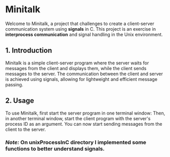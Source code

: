 # Minitalk
Welcome to Minitalk, a project that challenges to create a client-server communication system using **signals** in C. This project is an exercise in **interprocess communication** and signal handling in the Unix environment.

## 1. Introduction
Minitalk is a simple client-server program where the server waits for messages from the client and displays them, while the client sends messages to the server. 
The communication between the client and server is achieved using signals, allowing for lightweight and efficient message passing.

## 2. Usage
To use Minitalk, first start the server program in one terminal window:
Then, in another terminal window, start the client program with the server's process ID as an argument.
You can now start sending messages from the client to the server.

### *Note:* On unixProcessInC directory I implemented some functions to better understand signals.
